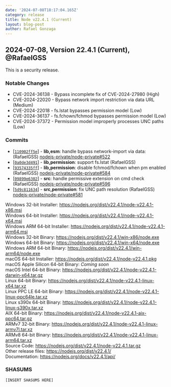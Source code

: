 ```yaml
---
date: '2024-07-08T18:17:04.165Z'
category: release
title: Node v22.4.1 (Current)
layout: blog-post
author: Rafael Gonzaga
---
```


## 2024-07-08, Version 22.4.1 (Current), @RafaelGSS

This is a security release.

### Notable Changes

- CVE-2024-36138 - Bypass incomplete fix of CVE-2024-27980 (High)
- CVE-2024-22020 - Bypass network import restriction via data URL (Medium)
- CVE-2024-22018 - fs.lstat bypasses permission model (Low)
- CVE-2024-36137 - fs.fchown/fchmod bypasses permission model (Low)
- CVE-2024-37372 - Permission model improperly processes UNC paths (Low)

### Commits

- \[[`110902ff5e`](https://github.com/nodejs/node/commit/110902ff5e)] - **lib,esm**: handle bypass network-import via data: (RafaelGSS) [nodejs-private/node-private#522](https://github.com/nodejs-private/node-private/pull/522)
- \[[`0a0de3d491`](https://github.com/nodejs/node/commit/0a0de3d491)] - **lib,permission**: support fs.lstat (RafaelGSS)
- \[[`93574335ff`](https://github.com/nodejs/node/commit/93574335ff)] - **lib,permission**: disable fchmod/fchown when pm enabled (RafaelGSS) [nodejs-private/node-private#584](https://github.com/nodejs-private/node-private/pull/584)
- \[[`09899e6302`](https://github.com/nodejs/node/commit/09899e6302)] - **src**: handle permissive extension on cmd check (RafaelGSS) [nodejs-private/node-private#596](https://github.com/nodejs-private/node-private/pull/596)
- \[[`5d9c811634`](https://github.com/nodejs/node/commit/5d9c811634)] - **src,permission**: fix UNC path resolution (RafaelGSS) [nodejs-private/node-private#581](https://github.com/nodejs-private/node-private/pull/581)

Windows 32-bit Installer: https://nodejs.org/dist/v22.4.1/node-v22.4.1-x86.msi \
Windows 64-bit Installer: https://nodejs.org/dist/v22.4.1/node-v22.4.1-x64.msi \
Windows ARM 64-bit Installer: https://nodejs.org/dist/v22.4.1/node-v22.4.1-arm64.msi \
Windows 32-bit Binary: https://nodejs.org/dist/v22.4.1/win-x86/node.exe \
Windows 64-bit Binary: https://nodejs.org/dist/v22.4.1/win-x64/node.exe \
Windows ARM 64-bit Binary: https://nodejs.org/dist/v22.4.1/win-arm64/node.exe \
macOS 64-bit Installer: https://nodejs.org/dist/v22.4.1/node-v22.4.1.pkg \
macOS Apple Silicon 64-bit Binary: _Coming soon_ \
macOS Intel 64-bit Binary: https://nodejs.org/dist/v22.4.1/node-v22.4.1-darwin-x64.tar.gz \
Linux 64-bit Binary: https://nodejs.org/dist/v22.4.1/node-v22.4.1-linux-x64.tar.xz \
Linux PPC LE 64-bit Binary: https://nodejs.org/dist/v22.4.1/node-v22.4.1-linux-ppc64le.tar.xz \
Linux s390x 64-bit Binary: https://nodejs.org/dist/v22.4.1/node-v22.4.1-linux-s390x.tar.xz \
AIX 64-bit Binary: https://nodejs.org/dist/v22.4.1/node-v22.4.1-aix-ppc64.tar.gz \
ARMv7 32-bit Binary: https://nodejs.org/dist/v22.4.1/node-v22.4.1-linux-armv7l.tar.xz \
ARMv8 64-bit Binary: https://nodejs.org/dist/v22.4.1/node-v22.4.1-linux-arm64.tar.xz \
Source Code: https://nodejs.org/dist/v22.4.1/node-v22.4.1.tar.gz \
Other release files: https://nodejs.org/dist/v22.4.1/ \
Documentation: https://nodejs.org/docs/v22.4.1/api/

### SHASUMS

```
[INSERT SHASUMS HERE]
```
